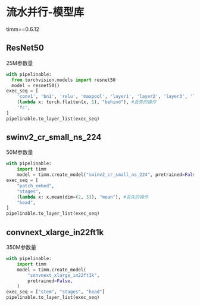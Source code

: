# 流水并行-模型库

timm==0.6.12



## ResNet50

25M参数量

```python
with pipelinable:
  from torchvision.models import resnet50
  model = resnet50()
exec_seq = [
    'conv1', 'bn1', 'relu', 'maxpool', 'layer1', 'layer2', 'layer3', 'layer4', 'avgpool',
    (lambda x: torch.flatten(x, 1), "behind"), #丢失的操作
  	'fc',
]
pipelinable.to_layer_list(exec_seq)
```



## swinv2_cr_small_ns_224

50M参数量

```python
with pipelinable:
  	import timm
    model = timm.create_model("swinv2_cr_small_ns_224", pretrained=False)
exec_seq = [
    "patch_embed",
    "stages",
    (lambda x: x.mean(dim=(2, 3)), "mean"), #丢失的操作
    "head",
]
pipelinable.to_layer_list(exec_seq)
```



## convnext_xlarge_in22ft1k

350M参数量

```python
with pipelinable:
    import timm
    model = timm.create_model(
        "convnext_xlarge_in22ft1k",
        pretrained=False,
    )
exec_seq = ["stem", "stages", "head"]
pipelinable.to_layer_list(exec_seq) 
```

